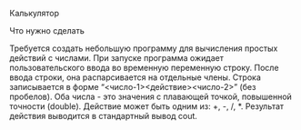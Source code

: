 Калькулятор

Что нужно сделать

Требуется создать небольшую программу для вычисления простых действий с числами. При запуске программа ожидает пользовательского ввода во временную переменную строку. После ввода строки, она распарсивается на отдельные члены. Строка записывается в форме “<число-1><действие><число-2>” (без пробелов). Оба числа - это значения с плавающей точкой, повышенной точности (double). Действие может быть одним из: +, -, /, *. Результат действия выводится в стандартный вывод cout.